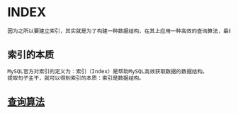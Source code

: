 # INDEX
```md
因为之所以要建立索引，其实就是为了构建一种数据结构，在其上应用一种高效的查询算法，最终提高数据的查询速度。
```
 ## 索引的本质
 ```md
MySQL官方对索引的定义为：索引（Index）是帮助MySQL高效获取数据的数据结构。
提取句子主干，就可以得到索引的本质：索引是数据结构。
 ```
 ## [查询算法](search_algo.md)

 